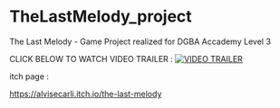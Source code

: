 # TheLastMelody_project
The Last Melody - Game Project realized for DGBA Accademy Level 3

CLICK BELOW TO WATCH VIDEO TRAILER :
[![VIDEO TRAILER](https://github.com/AndreaFraboni/TheLastMelody_project/blob/main/images/THELASTMELODY_TRAILER.jpg)](https://fraboniandrea.altervista.org/video/TheLastMelody.mp4)

itch page :

https://alvisecarli.itch.io/the-last-melody
